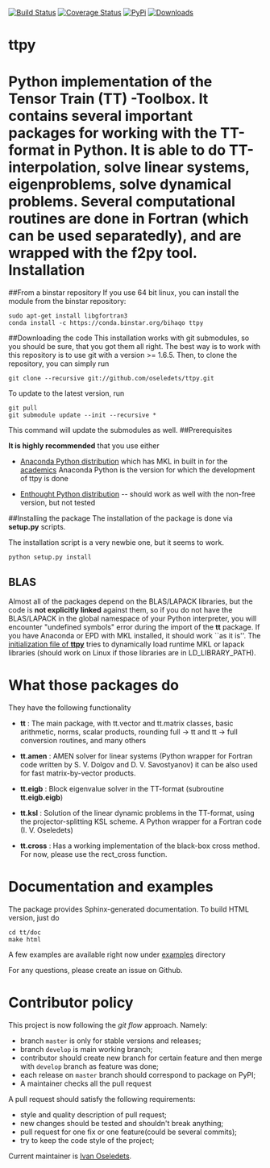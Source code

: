 [![Build Status](https://api.travis-ci.org/oseledets/ttpy.svg?style=flat-square)](https://travis-ci.org/oseledets/ttpy)
[![Coverage Status](https://img.shields.io/coveralls/oseledets/ttpy/master.svg?style=flat-square)](https://coveralls.io/r/oseledets/ttpy)
[![PyPi](https://img.shields.io/pypi/pyversions/ttpy.svg?style=flat-square)](https://pypi.python.org/pypi/ttpy/)
[![Downloads](https://img.shields.io/pypi/dm/ttpy.svg?style=flat-square)](https://pypi.python.org/pypi/ttpy/)

ttpy
====
Python implementation of the Tensor Train (TT) -Toolbox. It contains several
important packages for working with the TT-format
in Python. It is able to do TT-interpolation, solve linear systems, eigenproblems, solve dynamical problems. 
Several computational routines are done in Fortran (which can be used separatedly), and are wrapped with the f2py tool.
Installation
============

##From a binstar repository
If you use 64 bit linux, you can install the module from the binstar repository:
```
sudo apt-get install libgfortran3
conda install -c https://conda.binstar.org/bihaqo ttpy
```
##Downloading the code
This installation works with git submodules, so you should be sure, that you got them all right.
The best way is to work with this repository is to use git with a version >= 1.6.5.
Then, to clone the repository, you can simply run
```
git clone --recursive git://github.com/oseledets/ttpy.git

```
To update to the latest version, run
```
git pull
git submodule update --init --recursive *
```
This command will update the submodules as well.
##Prerequisites

**It is highly recommended** that you use either

- [Anaconda Python distribution](https://store.continuum.io/cshop/anaconda/) 
  which has MKL in built in for the [academics](https://store.continuum.io/cshop/academicanaconda)
  Anaconda Python is the version for which the development of ttpy is done

- [Enthought Python distribution](https://www.enthought.com/products/epd/) -- should work as well with 
  the non-free version, but not tested



##Installing the package
The installation of the package is done via **setup.py** scripts.

The installation script is a very newbie one, but it seems to work.
```
python setup.py install
```

## BLAS

Almost all of the packages depend on the BLAS/LAPACK libraries, but the code 
is **not explicitly linked** against them, so if you do not have the BLAS/LAPACK
in the global namespace of your Python interpreter, you will encounter "undefined symbols"
error during the import of the **tt** package. If you have Anaconda or EPD with MKL installed, it should
work ``as it is''. The  [initialization file of **ttpy**](/tt/__init__.py) tries to dynamically load runtime MKL or lapack libraries 
(should work on Linux if those libraries are in LD_LIBRARY_PATH).

What those packages do
======================

They have the following functionality

- **tt** : The main package, with tt.vector and tt.matrix classes, basic arithmetic,
       norms, scalar products, rounding full -> tt and tt -> full conversion routines, and many others

- **tt.amen** : AMEN solver for linear systems (Python wrapper for Fortran code written by S. V. Dolgov and D. V. Savostyanov) 
                it can be also used for fast matrix-by-vector products. 

- **tt.eigb** : Block eigenvalue solver in the TT-format 
            (subroutine **tt.eigb.eigb**) 

- **tt.ksl** :  Solution of the linear dynamic problems in the TT-format, using the projector-splitting 
                KSL scheme. A Python wrapper for a Fortran code (I. V. Oseledets)

- **tt.cross** : Has a working implementation of the black-box cross method. For now, please use the rect_cross function.


Documentation and examples
==========================

The package provides Sphinx-generated documentation. To build HTML version, just do
```
cd tt/doc
make html
```

A few examples are available right now under [examples](examples/) directory


For any questions, please create an issue on Github.


Contributor policy
====================
This project is now following the _git flow_ approach. Namely:

- branch `master` is only for stable versions and releases;
- branch `develop` is main working branch;
- contributor should create new branch for certain feature and then merge with `develop` branch as feature was done;
- each release on `master` branch should correspond to package on PyPI;
- A maintainer checks all the pull request 

A pull request should satisfy the following requirements:
- style and quality description of pull request;
- new changes should be tested and shouldn't break anything;
- pull request for one fix or one feature(could be several commits);
- try to keep the code style of the project;

Current maintainer is [Ivan Oseledets](oseledets.github.io).




